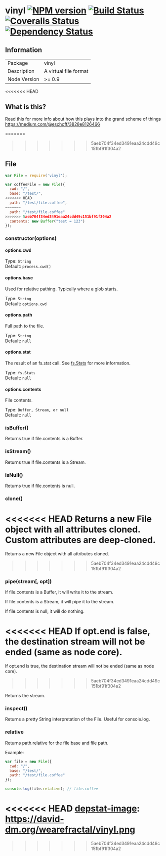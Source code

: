 # vinyl [![NPM version][npm-image]][npm-url] [![Build Status][travis-image]][travis-url] [![Coveralls Status][coveralls-image]][coveralls-url] [![Dependency Status](https://david-dm.org/wearefractal/vinyl.png?theme=shields.io)](https://david-dm.org/wearefractal/vinyl)


## Information

<table>
<tr> 
<td>Package</td><td>vinyl</td>
</tr>
<tr>
<td>Description</td>
<td>A virtual file format</td>
</tr>
<tr>
<td>Node Version</td>
<td>>= 0.9</td>
</tr>
</table>

<<<<<<< HEAD
## What is this?

Read this for more info about how this plays into the grand scheme of things https://medium.com/@eschoff/3828e8126466

=======
>>>>>>> 5aeb704f34ed3491eaa24cdd49c151bf91f304a2
## File

```javascript
var File = require('vinyl');

var coffeeFile = new File({
  cwd: "/",
  base: "/test/",
<<<<<<< HEAD
  path: "/test/file.coffee",
=======
  path: "/test/file.coffee"
>>>>>>> 5aeb704f34ed3491eaa24cdd49c151bf91f304a2
  contents: new Buffer("test = 123")
});
```

### constructor(options)

#### options.cwd

Type: `String`  
Default: `process.cwd()`

#### options.base

Used for relative pathing. Typically where a glob starts.

Type: `String`  
Default: `options.cwd`

#### options.path

Full path to the file.

Type: `String`  
Default: `null`

#### options.stat

The result of an fs.stat call. See [fs.Stats](http://nodejs.org/api/fs.html#fs_class_fs_stats) for more information.

Type: `fs.Stats`  
Default: `null`

#### options.contents

File contents.

Type: `Buffer, Stream, or null`  
Default: `null`

### isBuffer()

Returns true if file.contents is a Buffer.

### isStream()

Returns true if file.contents is a Stream.

### isNull()

Returns true if file.contents is null.

### clone()

<<<<<<< HEAD
Returns a new File object with all attributes cloned. Custom attributes are deep-cloned.
=======
Returns a new File object with all attributes cloned.
>>>>>>> 5aeb704f34ed3491eaa24cdd49c151bf91f304a2

### pipe(stream[, opt])

If file.contents is a Buffer, it will write it to the stream.

If file.contents is a Stream, it will pipe it to the stream.

If file.contents is null, it will do nothing.

<<<<<<< HEAD
If opt.end is false, the destination stream will not be ended (same as node core).
=======
If opt.end is true, the destination stream will not be ended (same as node core).
>>>>>>> 5aeb704f34ed3491eaa24cdd49c151bf91f304a2

Returns the stream.

### inspect()

Returns a pretty String interpretation of the File. Useful for console.log.

### relative

Returns path.relative for the file base and file path.

Example:

```javascript
var file = new File({
  cwd: "/",
  base: "/test/",
  path: "/test/file.coffee"
});

console.log(file.relative); // file.coffee
```

[npm-url]: https://npmjs.org/package/vinyl
[npm-image]: https://badge.fury.io/js/vinyl.png
[travis-url]: https://travis-ci.org/wearefractal/vinyl
[travis-image]: https://travis-ci.org/wearefractal/vinyl.png?branch=master
[coveralls-url]: https://coveralls.io/r/wearefractal/vinyl
[coveralls-image]: https://coveralls.io/repos/wearefractal/vinyl/badge.png
[depstat-url]: https://david-dm.org/wearefractal/vinyl
<<<<<<< HEAD
[depstat-image]: https://david-dm.org/wearefractal/vinyl.png
=======
[depstat-image]: https://david-dm.org/wearefractal/vinyl.png
>>>>>>> 5aeb704f34ed3491eaa24cdd49c151bf91f304a2
